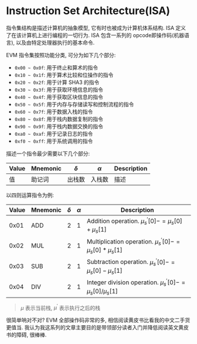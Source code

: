 # Instruction Set Architecture(ISA)

指令集结构是描述计算机的抽象模型, 它有时也被成为计算机体系结构. ISA 定义了在该计算机上进行编程的一切行为. ISA 包含一系列的 opcode即操作码(机器语言), 以及由特定处理器执行的基本命令.

EVM 指令集按照功能分类, 可分为如下几个部分:

- `0x00 ~ 0x0f`: 用于终止和算术的指令
- `0x10 ~ 0x1f`: 用于算术比较和位操作的指令
- `0x20 ~ 0x2f`: 用于计算 SHA3 的指令
- `0x30 ~ 0x3f`: 用于获取环境信息的指令
- `0x40 ~ 0x4f`: 用于获取区块信息的指令
- `0x50 ~ 0x5f`: 用于内存与存储读写和控制流程的指令
- `0x60 ~ 0x7f`: 用于数据入栈的指令
- `0x80 ~ 0x8f`: 用于栈内数据复制的指令
- `0x90 ~ 0x9f`: 用于栈内数据交换的指令
- `0xa0 ~ 0xaf`: 用于记录日志的指令
- `0xf0 ~ 0xff`: 用于系统调用的指令

描述一个指令最少需要以下几个部分:

| Value | Mnemonic | $\delta$ | $\alpha$ | Description |
|-------|----------|-------------|-------------|-------------|
| 值     | 助记词      | 出栈数         | 入栈数         | 描述          |

以四则运算指令为例:

| Value | Mnemonic | $\delta$ | $\alpha$ | Description                                                     |
|-------|----------|-------------|-------------|-----------------------------------------------------------------|
| 0x01  | ADD      | 2           | 1           | Addition operation. $\mu_s^\prime[0] -= \mu_s[0] + \mu_s[1]$          |
| 0x02  | MUL      | 2           | 1           | Multiplication operation. $\mu_s^\prime[0] -= \mu_s[0] * \mu_s[1]$    |
| 0x03  | SUB      | 2           | 1           | Subtraction operation. $\mu_s^\prime[0] -= \mu_s[0] - \mu_s[1]$       |
| 0x04  | DIV      | 2           | 1           | Integer division operation. $\mu_s^\prime[0] -= \mu_s[0] / \mu_s[1]$ |


> $\mu$ 表示当前栈, $\mu^\prime$ 表示执行之后的栈

很简单呐对不对? EVM 全部操作码非常的多, 相信阅读黄皮书比看我的中文二手货更值当. 我认为我这系列的文章主要目的是带领部分读者入门并降低阅读英文黄皮书的障碍, 很棒棒.
